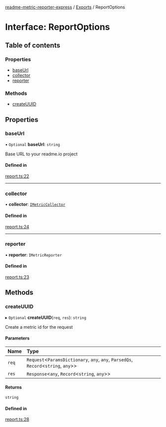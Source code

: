[readme-metric-reporter-express](../README.md) / [Exports](../modules.md) / ReportOptions

# Interface: ReportOptions

## Table of contents

### Properties

- [baseUrl](ReportOptions.md#baseurl)
- [collector](ReportOptions.md#collector)
- [reporter](ReportOptions.md#reporter)

### Methods

- [createUUID](ReportOptions.md#createuuid)

## Properties

### baseUrl

• `Optional` **baseUrl**: `string`

Base URL to your readme.io project

#### Defined in

[report.ts:22](https://github.com/igrek8/readme-metric-reporter-express/blob/a5b6c49/src/report.ts#L22)

___

### collector

• **collector**: [`IMetricCollector`](IMetricCollector.md)

#### Defined in

[report.ts:24](https://github.com/igrek8/readme-metric-reporter-express/blob/a5b6c49/src/report.ts#L24)

___

### reporter

• **reporter**: `IMetricReporter`

#### Defined in

[report.ts:23](https://github.com/igrek8/readme-metric-reporter-express/blob/a5b6c49/src/report.ts#L23)

## Methods

### createUUID

▸ `Optional` **createUUID**(`req`, `res`): `string`

Create a metric id for the request

#### Parameters

| Name | Type |
| :------ | :------ |
| `req` | `Request`<`ParamsDictionary`, `any`, `any`, `ParsedQs`, `Record`<`string`, `any`\>\> |
| `res` | `Response`<`any`, `Record`<`string`, `any`\>\> |

#### Returns

`string`

#### Defined in

[report.ts:28](https://github.com/igrek8/readme-metric-reporter-express/blob/a5b6c49/src/report.ts#L28)
